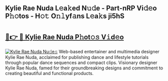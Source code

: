 ## Kylie Rae Nuda L𝚎a𝚔ed N𝚞𝚍e - Part-nRP Vi𝚍𝚎o P𝚑𝚘tos - H𝚘𝚝 O𝚗𝚕yf𝚊ns L𝚎a𝚔s ji5hS

# <h2><a href="http://kfbpq3.oniu.top/?m=Kylie+Rae+Nuda">🔗👉 🔴 Kylie Rae Nuda P𝚑ot𝚘𝚜 V𝚒d𝚎o</a></h2>

[![Kylie Rae Nuda Nu𝚍e𝚜](https://i.imgur.com/0qMVB7G.gif)](http://kfbpq3.oniu.top/?m=Kylie+Rae+Nuda)
Web-based entertainer and multimedia designer Kylie Rae Nuda, acclaimed for publishing dance and lifestyle tutorials through popular dance sequences and compact clips. Visionary designer Kylie Rae Nuda, famed for their groundbreaking designs and commitment to creating beautiful and functional products.  
